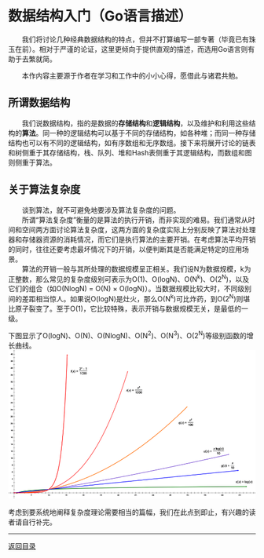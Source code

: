 # 数据结构入门（Go语言描述）
　　我们将讨论几种经典数据结构的特点，但并不打算编写一部专著（毕竟已有珠玉在前）。相对于严谨的论证，这里更倾向于提供直观的描述，而选用Go语言则有助于去繁就简。

　　本作内容主要源于作者在学习和工作中的小小心得，愿借此与诸君共勉。

## 所谓数据结构
　　我们说数据结构，指的是数据的**存储结构**和**逻辑结构**，以及维护和利用这些结构的**算法**。同一种的逻辑结构可以基于不同的存储结构，如各种堆；而同一种存储结构也可以有不同的逻辑结构，如有序数组和无序数组。接下来将展开讨论的链表和树侧重于其存储结构，栈、队列、堆和Hash表侧重于其逻辑结构，而数组和图则侧重于算法。


## 关于算法复杂度
　　谈到算法，就不可避免地要涉及算法复杂度的问题。  
　　所谓“算法复杂度”衡量的是算法的执行开销，而非实现的难易。我们通常从时间和空间两方面讨论算法复杂度，这两方面的复杂度实际上分别反映了算法对处理器和存储器资源的消耗情况，而它们是执行算法的主要开销。在考虑算法平均开销的同时，往往还要考虑最坏情况下的开销，以便判断其是否能满足特定的应用场景。   
　　算法的开销一般与其所处理的数据规模呈正相关。我们设N为数据规模，k为正整数，那么常见的复杂度级别可表示为O(1)、O(logN)、O(N<sup>k</sup>)、O(2<sup>N</sup>)，以及它们的组合（如O(NlogN) = O(N) × O(logN)）。当数据规模比较大时，不同级别间的差距相当惊人。如果说O(logN)是灶火，那么O(N<sup>k</sup>)可比炸药，到O(2<sup>N</sup>)则堪比原子裂变了。至于O(1)，它比较特殊，表示开销与数据规模无关，是最低的一级。

下图显示了O(logN)、O(N)、O(NlogN)、O(N<sup>2</sup>)、O(N<sup>3</sup>)、O(2<sup>N</sup>)等级别函数的增长曲线。  
![](images/preface.png)

考虑到要系统地阐释复杂度理论需要相当的篇幅，我们在此点到即止，有兴趣的读者请自行补完。

---
[返回目录](index.md)
